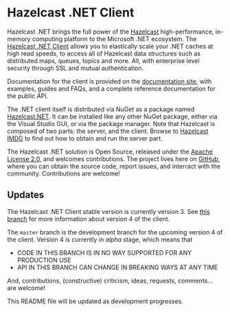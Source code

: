 # Hazelcast .NET Client

Hazelcast .NET brings the full power of the [Hazelcast](https://hazelcast.com) high-performance, in-memory computing platform to the Microsoft .NET ecosystem. The 
[Hazelcast .NET Client](https://hazelcast.org/imdg/clients-languages/dotnet/) allows you to elastically scale your .NET caches at high read speeds, to access all of Hazelcast data structures such as distributed maps, queues, topics and more. All, with enterprise level security through SSL and mutual authentication.

Documentation for the client is provided on the [documentation site](http://hazelcast.github.io/hazelcast-csharp-client/), with examples, guides and FAQs, and a complete reference documentation for the public API.

The .NET client itself is distributed via NuGet as a package named [Hazelcast.NET](https://www.nuget.org/packages/Hazelcast.Net/). It can be installed like any other NuGet package, either via the Visual Studio GUI, or via the package manager. Note that Hazelcast is composed of two parts: the server, and the client. Browse to [Hazelcast IMDG](https://hazelcast.org/imdg/) to find out how to obtain and run the server part.

The Hazelcast .NET solution is Open Source, released under the [Apache License 2.0](https://www.apache.org/licenses/LICENSE-2.0), and welcomes contributions. The project lives here on [GitHub](https://github.com/hazelcast/hazelcast-csharp-client), where you can obtain the source code, report issues, and interract with the community. Contributions are welcome!

## Updates

The Hazelcast .NET Client stable version is currently version 3. See [this branch](https://github.com/hazelcast/hazelcast-csharp-client/tree/3.12.z) for more information about version 4 of the client.

The `master` branch is the development branch for the upcoming version 4 of the client. Version 4 is currently in *alpha* stage, which means that

* CODE IN THIS BRANCH IS IN NO WAY SUPPORTED FOR ANY PRODUCTION USE
* API IN THIS BRANCH CAN CHANGE IN BREAKING WAYS AT ANY TIME

And, contributions, (constructive) criticism, ideas, requests, comments... are welcome!

This README file will be updated as development progresses.
